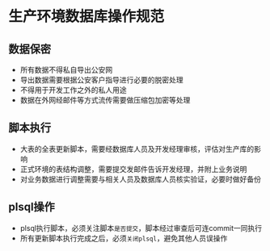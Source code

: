 # 生产环境数据库操作规范

## **数据保密**

- 所有数据不得私自导出公安网
- 导出数据需要根据公安客户指导进行必要的脱密处理
- 不得用于开发工作之外的私人用途
- 数据在外网经邮件等方式流传需要做压缩包加密等处理

## **脚本执行**

- 大表的全表更新脚本，需要经数据库人员及开发经理审核，评估对生产库的影响
- 正式环境的表结构调整，需要提交发邮件告诉开发经理，并附上业务说明
- 对业务数据进行调整需要与相关人员及数据库人员核实验证，必要时做好备份

## **plsql操作**

- plsql执行脚本，必须关注脚本`是否提交`，脚本经过审查后可连commit一同执行
- 所有更新脚本执行完成之后，必须`关闭plsql`，避免其他人员误操作